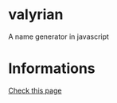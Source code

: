 # valyrian
A name generator in javascript

# Informations

[Check this page](http://panarnaud.github.io/valyrian/ "Valyrian")
